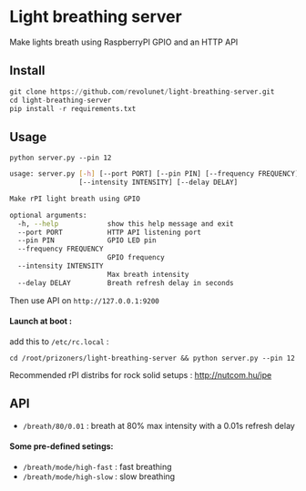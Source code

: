 # Light breathing server

Make lights breath using RaspberryPI GPIO and an HTTP API

## Install

```python
git clone https://github.com/revolunet/light-breathing-server.git
cd light-breathing-server
pip install -r requirements.txt
```

## Usage

`python server.py --pin 12`

```sh
usage: server.py [-h] [--port PORT] [--pin PIN] [--frequency FREQUENCY]
                 [--intensity INTENSITY] [--delay DELAY]

Make rPI light breath using GPIO

optional arguments:
  -h, --help            show this help message and exit
  --port PORT           HTTP API listening port
  --pin PIN             GPIO LED pin
  --frequency FREQUENCY
                        GPIO frequency
  --intensity INTENSITY
                        Max breath intensity
  --delay DELAY         Breath refresh delay in seconds
```

Then use API on `http://127.0.0.1:9200` 

#### Launch at boot :

add this to `/etc/rc.local` :

`cd /root/prizoners/light-breathing-server && python server.py --pin 12`

Recommended rPI distribs for rock solid setups : http://nutcom.hu/ipe

## API

 - `/breath/80/0.01` : breath at 80% max intensity with a 0.01s refresh delay

#### Some pre-defined setings:

 - `/breath/mode/high-fast` : fast breathing
 - `/breath/mode/high-slow` : slow breathing
